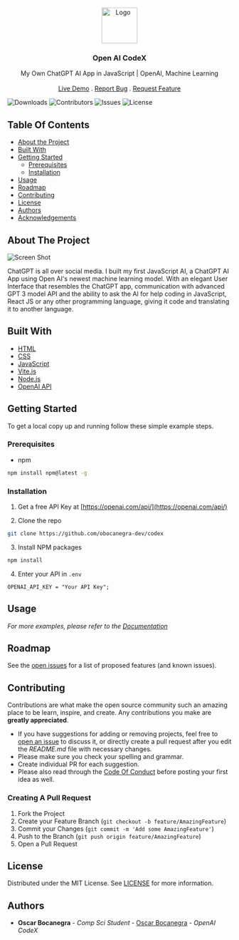 <br/>
<p align="center">
  <a href="https://github.com/obocanegra-dev/ReadME-Generator">
    <img src="images/logo.png" alt="Logo" width="80" height="80">
  </a>

  <h3 align="center">Open AI CodeX</h3>

  <p align="center">
    My Own ChatGPT AI App in JavaScript | OpenAI, Machine Learning
    <br/>
    <br/>
    <a href="https://codex-lemon.vercel.app/">Live Demo</a>
    .
    <a href="https://github.com/obocanegra-dev/ReadME-Generator/issues">Report Bug</a>
    .
    <a href="https://github.com/obocanegra-dev/ReadME-Generator/issues">Request Feature</a>
  </p>
</p>

![Downloads](https://img.shields.io/github/downloads/obocanegra-dev/ReadME-Generator/total) ![Contributors](https://img.shields.io/github/contributors/obocanegra-dev/ReadME-Generator?color=dark-green) ![Issues](https://img.shields.io/github/issues/obocanegra-dev/ReadME-Generator) ![License](https://img.shields.io/github/license/obocanegra-dev/ReadME-Generator) 

## Table Of Contents

* [About the Project](#about-the-project)
* [Built With](#built-with)
* [Getting Started](#getting-started)
  * [Prerequisites](#prerequisites)
  * [Installation](#installation)
* [Usage](#usage)
* [Roadmap](#roadmap)
* [Contributing](#contributing)
* [License](#license)
* [Authors](#authors)
* [Acknowledgements](#acknowledgements)

## About The Project

![Screen Shot](https://i.imgur.com/IquKaNq.png)

ChatGPT is all over social media. I built my first JavaScript AI, a ChatGPT AI App using Open AI's newest machine learning model. With an elegant User Interface that resembles the ChatGPT app, communication with advanced GPT 3 model API and the ability to ask the AI for help coding in JavaScript, React JS or any other programming language, giving it code and translating it to another language.

## Built With



* [HTML]()
* [CSS]()
* [JavaScript]()
* [Vite.js]()
* [Node.js]()
* [OpenAI API]()

## Getting Started

To get a local copy up and running follow these simple example steps.

### Prerequisites

* npm

```sh
npm install npm@latest -g
```

### Installation

1. Get a free API Key at [https://openai.com/api/](https://openai.com/api/)

2. Clone the repo

```sh
git clone https://github.com/obocanegra-dev/codex
```

3. Install NPM packages

```sh
npm install
```

4. Enter your API in `.env`

```JS
OPENAI_API_KEY = "Your API Key";
```

## Usage


_For more examples, please refer to the [Documentation](https://example.com)_

## Roadmap

See the [open issues](https://github.com/obocanegra-dev/ReadME-Generator/issues) for a list of proposed features (and known issues).

## Contributing

Contributions are what make the open source community such an amazing place to be learn, inspire, and create. Any contributions you make are **greatly appreciated**.
* If you have suggestions for adding or removing projects, feel free to [open an issue](https://github.com/obocanegra-dev/ReadME-Generator/issues/new) to discuss it, or directly create a pull request after you edit the *README.md* file with necessary changes.
* Please make sure you check your spelling and grammar.
* Create individual PR for each suggestion.
* Please also read through the [Code Of Conduct](https://github.com/obocanegra-dev/ReadME-Generator/blob/main/CODE_OF_CONDUCT.md) before posting your first idea as well.

### Creating A Pull Request

1. Fork the Project
2. Create your Feature Branch (`git checkout -b feature/AmazingFeature`)
3. Commit your Changes (`git commit -m 'Add some AmazingFeature'`)
4. Push to the Branch (`git push origin feature/AmazingFeature`)
5. Open a Pull Request

## License

Distributed under the MIT License. See [LICENSE](https://github.com/obocanegra-dev/ReadME-Generator/blob/main/LICENSE.md) for more information.

## Authors

* **Oscar Bocanegra** - *Comp Sci Student* - [Oscar Bocanegra](https://github.com/obocanegra-dev/) - *OpenAI CodeX*
